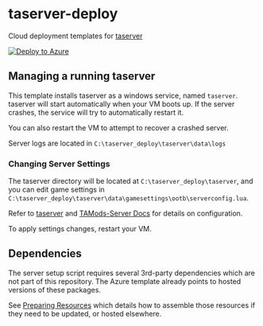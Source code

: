 # taserver-deploy
Cloud deployment templates for [taserver](https://github.com/Griffon26/taserver)

[![Deploy to Azure](https://aka.ms/deploytoazurebutton)](https://portal.azure.com/#create/Microsoft.Template/uri/https%3A%2F%2Fraw.githubusercontent.com%2Fchickenbellyfin%2Ftaserver-deploy%2Fmaster%2Fazure%2Fazuredeploy.json)

## Managing a running taserver

This template installs taserver as a windows service, named `taserver`.
taserver will start automatically when your VM boots up. If the server crashes, the service will try to automatically restart it.

You can also restart the VM to attempt to recover a crashed server.

Server logs are located in `C:\taserver_deploy\taserver\data\logs`

### Changing Server Settings
The taserver directory will be located at `C:\taserver_deploy\taserver`, and you can edit game settings in `C:\taserver_deploy\taserver\data\gamesettings\ootb\serverconfig.lua`.

Refer to [taserver](https://github.com/Griffon26/taserver) and [TAMods-Server Docs](https://www.tamods.org/docs/doc_srv_api_overview.html) for details on configuration.

To apply settings changes, restart your VM.


## Dependencies
The server setup script requires several 3rd-party dependencies which are not part of this repository. The Azure template already points to hosted versions of these packages. 

See [Preparing Resources](preparing_resources.md) which details how to assemble those resources if they need to be updated, or hosted elsewhere. 

